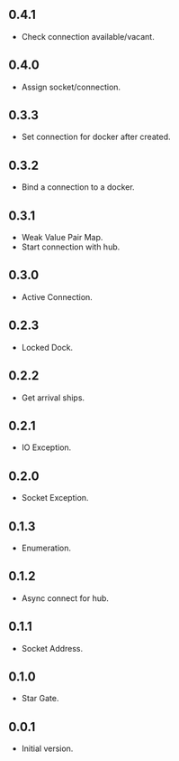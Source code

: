 ## 0.4.1

- Check connection available/vacant.

## 0.4.0

- Assign socket/connection.

## 0.3.3

- Set connection for docker after created.

## 0.3.2

- Bind a connection to a docker.

## 0.3.1

- Weak Value Pair Map.
- Start connection with hub.

## 0.3.0

- Active Connection.

## 0.2.3

- Locked Dock.

## 0.2.2

- Get arrival ships.

## 0.2.1

- IO Exception.

## 0.2.0

- Socket Exception.

## 0.1.3

- Enumeration.

## 0.1.2

- Async connect for hub.

## 0.1.1

- Socket Address.

## 0.1.0

- Star Gate.

## 0.0.1

- Initial version.
